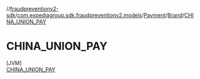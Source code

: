 //[fraudpreventionv2-sdk](../../../../../index.md)/[com.expediagroup.sdk.fraudpreventionv2.models](../../../index.md)/[Payment](../../index.md)/[Brand](../index.md)/[CHINA_UNION_PAY](index.md)

# CHINA_UNION_PAY

[JVM]\
[CHINA_UNION_PAY](index.md)
